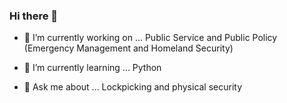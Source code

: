 ### Hi there 👋

- 🔭 I’m currently working on ... Public Service and Public Policy (Emergency Management and Homeland Security)
- 🌱 I’m currently learning ... Python

- 💬 Ask me about ... Lockpicking and physical security
